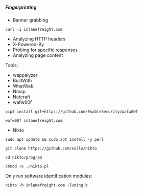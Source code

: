 ##### Fingerprinting

- Banner grabbing
```shell-session
curl -I inlanefreight.com
```
- Analyzing HTTP headers
- X-Powered-By
- Probing for specific responses
- Analyzing page content

Tools:
- wappalyzer
- BuiltWith
- WhatWeb
- Nmap
- Netcraft
- wafw00f
```shell-session
pip3 install git+https://github.com/EnableSecurity/wafw00f
```
```shell-session
wafw00f inlanefreight.com
```
- Nikto
```shell-session
sudo apt update && sudo apt install -y perl
```
```shell-session
git clone https://github.com/sullo/nikto
```
```shell-session
cd nikto/program
```
```shell-session
chmod +x ./nikto.pl
```
Only run software identification modules:
```shell-session
nikto -h inlanefreight.com -Tuning b
```

